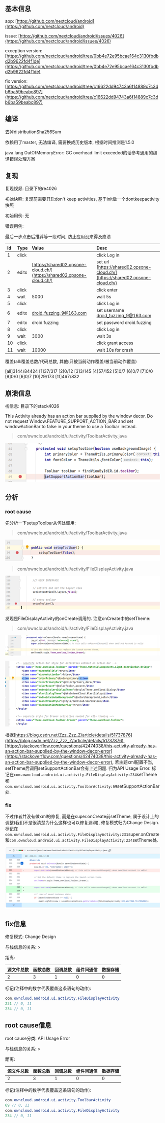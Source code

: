 ## 基本信息

app: [https://github.com/nextcloud/android](https://github.com/nextcloud/android)

issue: [https://github.com/nextcloud/android/issues/4026](https://github.com/nextcloud/android/issues/4026)

exception version: [https://github.com/nextcloud/android/tree/0bb4e72e95bcae164c3130fbdbd2b9622fd4f1de](https://github.com/nextcloud/android/tree/0bb4e72e95bcae164c3130fbdbd2b9622fd4f1de)

fix version: [https://github.com/nextcloud/android/tree/c16622dd94743a6f14889c7c3db6ba59beabc897](https://github.com/nextcloud/android/tree/c16622dd94743a6f14889c7c3db6ba59beabc897)

## 编译

去掉distributionSha256Sum

依赖用了master, 无法编译, 需要换成历史版本, 根据时间推测是1.5.0

java.lang.OutOfMemoryError: GC overhead limit exceeded的话参考通用的编译错误处理方案

## 复现

复现视频: 目录下的re4026

初始快照: 复现前需要开启don't keep activities, 基于init做一个dontkeepactivity快照

初始用例: 无

错误用例:

最后一步点击后推荐等一段时间, 防止应用没来得及崩溃

|Id|Type|Value|Desc|
|:----|:----|:----|:----|
|1|click|    |click Log in|
|2|editx|[https://shared02.opsone-cloud.ch/](https://shared02.opsone-cloud.ch/)|set url [https://shared02.opsone-cloud.ch/](https://shared02.opsone-cloud.ch/)|
|3|click|    |click enter|
|4|wait|5000|wait 5s|
|5|click|    |click Log in|
|6|editx|droid_fuzzing_9@163.com|set username droid_fuzzing_9@163.com|
|7|editx|droid.fuzzing|set password droid.fuzzing|
|8|click|    |click Log in|
|9|wait|3000|wait 3s|
|10|click|    |click grant access|
|11|wait|10000|wait 10s for crash|

覆盖(all:覆盖总数/代码总数, 其他:只被当前动作覆盖/被当前动作覆盖)

[all]3144/84424 [1]37/317 [2]0/12 [3]3/145 [4]57/152 [5]0/7 [6]0/7 [7]0/0 [8]0/0 [9]0/7 [10]29/173 [11]467/832 

## 崩溃信息

栈信息: 目录下的stack4026

This Activity already has an action bar supplied by the window decor. Do not request Window.FEATURE_SUPPORT_ACTION_BAR and set windowActionBar to false in your theme to use a Toolbar instead.

> com/owncloud/android/ui/activity/ToolbarActivity.java

![image-20220314110029013](README.assets/image-20220314110029013.png)

## 分析

### root cause

先分析一下setupToolbar从何处调用:

> com/owncloud/android/ui/activity/ToolbarActivity.java

![image-20220314110035320](README.assets/image-20220314110035320.png)

> com/owncloud/android/ui/activity/FileDisplayActivity.java

![image-20220314110040046](README.assets/image-20220314110040046.png)

发现是FileDisplayActivity的onCreate调用的. 注意onCreate中的setTheme:

> com/owncloud/android/ui/activity/FileDisplayActivity.java

![image-20220314110044532](README.assets/image-20220314110044532.png)

![image-20220314110048018](README.assets/image-20220314110048018.png)

根据[https://blog.csdn.net/Zzz_Zzz_Z/article/details/51737876](https://blog.csdn.net/Zzz_Zzz_Z/article/details/51737876),  [https://stackoverflow.com/questions/42474038/this-activity-already-has-an-action-bar-supplied-by-the-window-decor-error](https://stackoverflow.com/questions/42474038/this-activity-already-has-an-action-bar-supplied-by-the-window-decor-error), 若主题xml配置不当, setTheme后调用setSupportActionBar会有上述问题. 归为API Usage Error. 标记在`com.owncloud.android.ui.activity.FileDisplayActivity:234`setTheme和`com.owncloud.android.ui.activity.ToolbarActivity:69`setSupportActionBar处.

### fix

不过作者并没有做xml的修复, 而是在super.onCreate前setTheme, 属于设计上的调整(我们不是很清楚为什么这样也可以修复漏洞), 修复模式归为Change Design. 标记在`com.owncloud.android.ui.activity.FileDisplayActivity:231`super.onCreate和`com.owncloud.android.ui.activity.FileDisplayActivity:234`setTheme处.

![image-20220407142128661](README.assets/image-20220407142128661.png)

## fix信息

修复模式: Change Design

与栈信息的关系: >

距离:

|源文件总数|函数总数|回调总数|组件间通信|数据存储|
|:----|:----|:----|:----|:----|
|2|3|1|0|0|

标记(注释中的数字代表覆盖这条语句的动作):

```java
com.owncloud.android.ui.activity.FileDisplayActivity
231 // 0, 11
234 // 0, 11
```
## root cause信息

root cause分类: API Usage Error

与栈信息的关系: >

距离:

|源文件总数|函数总数|回调总数|组件间通信|数据存储|
|:----|:----|:----|:----|:----|
|2|3|1|0|0|

标记(注释中的数字代表覆盖这条语句的动作):

```java
com.owncloud.android.ui.activity.ToolbarActivity
69 // 0, 11
com.owncloud.android.ui.activity.FileDisplayActivity
234 // 0, 11
```
